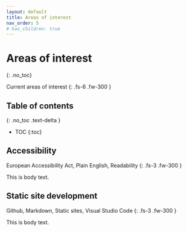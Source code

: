 ```yaml
---
layout: default
title: Areas of interest
nav_order: 5
# has_children: true
---
```


# Areas of interest
{: .no_toc}

Current areas of interest
{: .fs-6 .fw-300 }

## Table of contents
{: .no_toc .text-delta }

- TOC
{:toc}

## Accessibility
European Accessibility Act, Plain English, Readability
{: .fs-3 .fw-300 }

This is body text.

## Static site development 
Github, Markdown, Static sites, Visual Studio Code
{: .fs-3 .fw-300 }

This is body text.
